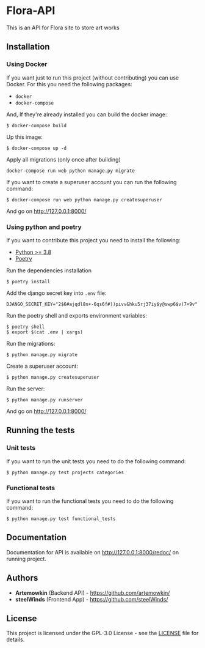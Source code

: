 # Flora-API

This is an API for Flora site to store art works

## Installation

### Using Docker

If you want just to run this project (without contributing) you can use
Docker. For this you need the following packages:

* `docker`
* `docker-compose`

And, If they're already installed you can build the docker image:

```
$ docker-compose build 
```

Up this image:

```
$ docker-compose up -d
```

Apply all migrations (only once after building)

```
docker-compose run web python manage.py migrate
```

If you want to create a superuser account you can run the following command:

```
$ docker-compose run web python manage.py createsuperuser
```

And go on http://127.0.0.1:8000/

### Using python and poetry

If you want to contribute this project you need to install the following:

* [Python >= 3.8](https://www.python.org/downloads/release/python-380/)
* [Poetry](https://python-poetry.org/docs/#installation)

Run the dependencies installation

```
$ poetry install
```

Add the django secret key into `.env` file:

```
DJANGO_SECRET_KEY="2$6#ajqdl8n+-6qs6f#))pivv&hku5rj37iy$y@swp6$v)7+9v"
```

Run the poetry shell and exports environment variables:

```
$ poetry shell
$ export $(cat .env | xargs)
```

Run the migrations:

```
$ python manage.py migrate
```

Create a superuser account:

```
$ python manage.py createsuperuser
```

Run the server:

```
$ python manage.py runserver
```

And go on http://127.0.0.1:8000/

## Running the tests

### Unit tests

If you want to run the unit tests you need to do the following command:

```
$ python manage.py test projects categories
```

### Functional tests

If you want to run the functional tests you need to do the following command:

```
$ python manage.py test functional_tests
```

## Documentation

Documentation for API is available on http://127.0.0.1:8000/redoc/ on
running project.

## Authors

* **Artemowkin** (Backend API) - https://github.com/artemowkin/
* **steelWinds** (Frontend App) - https://github.com/steelWinds/

## License

This project is licensed under the GPL-3.0 License - see the
[LICENSE](LICENSE) file for details.
